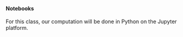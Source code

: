 #### Notebooks ####

For this class, our computation will be done in Python on the Jupyter platform. 
